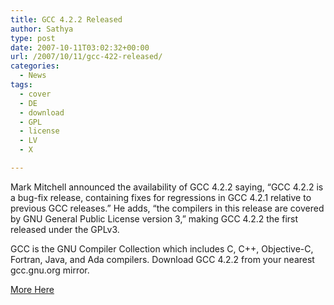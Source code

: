 ```yaml
---
title: GCC 4.2.2 Released
author: Sathya
type: post
date: 2007-10-11T03:02:32+00:00
url: /2007/10/11/gcc-422-released/
categories:
  - News
tags:
  - cover
  - DE
  - download
  - GPL
  - license
  - LV
  - X

---
```

Mark Mitchell announced the availability of GCC 4.2.2 saying, &#8220;GCC 4.2.2 is a bug-fix release, containing fixes for regressions in GCC 4.2.1 relative to previous GCC releases.&#8221; He adds, &#8220;the compilers in this release are covered by GNU General Public License version 3,&#8221; making GCC 4.2.2 the first released under the GPLv3.

GCC is the GNU Compiler Collection which includes C, C++, Objective-C, Fortran, Java, and Ada compilers. Download GCC 4.2.2 from your nearest gcc.gnu.org mirror.

<a href="http://kerneltrap.org/GCC/4.2.2_Released" target="_blank">More Here</a>